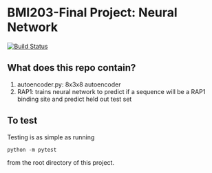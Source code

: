 # BMI203-Final Project: Neural Network

[![Build
Status](https://travis-ci.org/graciegordon/FinalProject.svg?branch=master)](https://travis-ci.org/graciegordon/FinalProject)

## What does this repo contain?
1. autoencoder.py: 8x3x8 autoencoder
2. RAP1: trains neural network to predict if a sequence will be a RAP1 binding site and predict held out test set

## To test
Testing is as simple as running

```
python -m pytest
```

from the root directory of this project.
